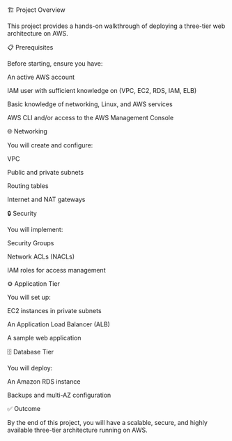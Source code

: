 🏗️ Project Overview

This project provides a hands-on walkthrough of deploying a three-tier web architecture on AWS.

📋 Prerequisites

Before starting, ensure you have:

An active AWS account

IAM user with sufficient knowledge on (VPC, EC2, RDS, IAM, ELB)

Basic knowledge of networking, Linux, and AWS services

AWS CLI and/or access to the AWS Management Console

🌐 Networking

You will create and configure:

VPC

Public and private subnets

Routing tables

Internet and NAT gateways

🔒 Security

You will implement:

Security Groups

Network ACLs (NACLs)

IAM roles for access management

⚙️ Application Tier

You will set up:

EC2 instances in private subnets

An Application Load Balancer (ALB)

A sample web application

🗄️ Database Tier

You will deploy:

An Amazon RDS instance

Backups and multi-AZ configuration

✅ Outcome

By the end of this project, you will have a scalable, secure, and highly available three-tier architecture running on AWS.
